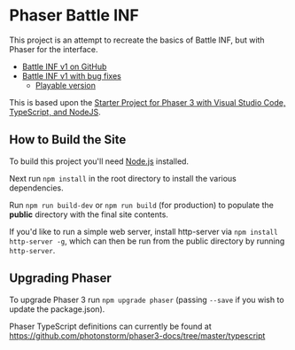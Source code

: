# Phaser Battle INF
This project is an attempt to recreate the basics of Battle INF, but with Phaser for the interface.

- [Battle INF v1 on GitHub](https://github.com/zephren/battle-inf)
- [Battle INF v1 with bug fixes](https://github.com/JamesSkemp/battle-inf)
	- [Playable version](https://jamesskemp.github.io/battle-inf/v1/)

This is based upon the [Starter Project for Phaser 3 with Visual Studio Code, TypeScript, and NodeJS](https://github.com/JamesSkemp/phaser-starter-templates).

## How to Build the Site
To build this project you'll need [Node.js](https://nodejs.org) installed.

Next run `npm install` in the root directory to install the various dependencies.

Run `npm run build-dev` or `npm run build` (for production) to populate the **public** directory with the final site contents.

If you'd like to run a simple web server, install http-server via `npm install http-server -g`, which can then be run from the public directory by running `http-server`.

## Upgrading Phaser
To upgrade Phaser 3 run `npm upgrade phaser` (passing `--save` if you wish to update the package.json).

Phaser TypeScript definitions can currently be found at https://github.com/photonstorm/phaser3-docs/tree/master/typescript
